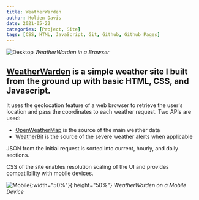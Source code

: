 ```yaml
---
title: WeatherWarden
author: Holden Davis
date: 2021-05-22
categories: [Project, Site]
tags: [CSS, HTML, JavaScript, Git, Github, Github Pages]
---
```


![Desktop](../../assets/img/weatherwarden/WeatherWardenDesktop.png)
_WeatherWarden in a Browser_

## [WeatherWarden](https://holden-davis.github.io/WeatherWarden) is a simple weather site I built from the ground up with basic HTML, CSS, and Javascript.

 It uses the geolocation feature of a web browser to retrieve the user's location and pass the coordinates to each weather request. Two APIs are used:
* [OpenWeatherMap](https://openweathermap.org/) is the source of the main weather data 
* [WeatherBit](https://www.weatherbit.io/) is the source of the severe weather alerts when applicable

JSON from the initial request is sorted into current, hourly, and daily sections.

CSS of the site enables resolution scaling of the UI and provides compatilbility with mobile devices.

![Mobile](../../assets/img/weatherwarden/WeatherWardenMobile.png){:width="50%"}{:height="50%"}
_WeatherWarden on a Mobile Device_
